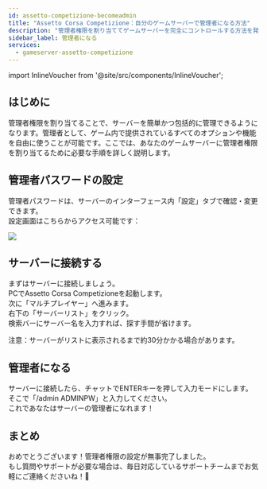 ```yaml
---
id: assetto-competizione-becomeadmin
title: "Assetto Corsa Competizione：自分のゲームサーバーで管理者になる方法"
description: "管理者権限を割り当ててゲームサーバーを完全にコントロールする方法を発見しよう → 今すぐ詳しくチェック"
sidebar_label: 管理者になる
services:
  - gameserver-assetto-competizione
---
```


import InlineVoucher from '@site/src/components/InlineVoucher';

## はじめに
管理者権限を割り当てることで、サーバーを簡単かつ包括的に管理できるようになります。管理者として、ゲーム内で提供されているすべてのオプションや機能を自由に使うことが可能です。ここでは、あなたのゲームサーバーに管理者権限を割り当てるために必要な手順を詳しく説明します。  
<InlineVoucher />

## 管理者パスワードの設定
管理者パスワードは、サーバーのインターフェース内「設定」タブで確認・変更できます。  
設定画面はこちらからアクセス可能です：

![](https://screensaver01.zap-hosting.com/index.php/s/3yB6Zym5LKc8FPr/preview)

<InlineVoucher />

## サーバーに接続する
まずはサーバーに接続しましょう。  
PCでAssetto Corsa Competizioneを起動します。  
次に「マルチプレイヤー」へ進みます。  
右下の「サーバーリスト」をクリック。  
検索バーにサーバー名を入力すれば、探す手間が省けます。

注意：サーバーがリストに表示されるまで約30分かかる場合があります。

## 管理者になる
サーバーに接続したら、チャットでENTERキーを押して入力モードにします。  
そこで「/admin ADMINPW」と入力してください。  
これであなたはサーバーの管理者になれます！

## まとめ

おめでとうございます！管理者権限の設定が無事完了しました。  
もし質問やサポートが必要な場合は、毎日対応しているサポートチームまでお気軽にご連絡くださいね！🙂

<InlineVoucher />